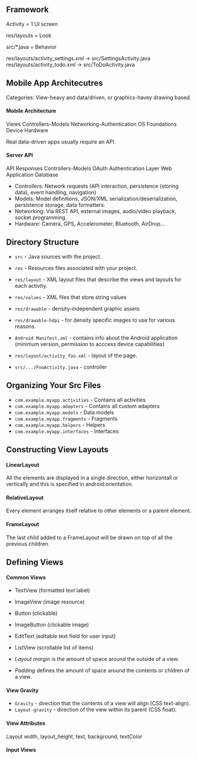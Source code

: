 ## Framework

Activity = 1 UI screen

res/layouts = Look

src/*.java = Behavior

res/layouts/activity_settings.xml -> src/SettingsActivity.java
res/layouts/activity_todo.xml -> src/ToDoActivity.java

## Mobile App Architecutres
Categories: View-heavy and data/driven, or graphics-havey drawing based.

#### Mobile Architecture
Views
Controllers-Models
Networking-Authentication
OS Foundations
Device Hardware

Real data-driven apps usually require an API.

#### Server API
API Responses
Controllers-Models
OAuth Authentication Layer
Web Application
Database

- Controllers: Network requests (API interaction, persistence (storing data), event handling, navigation)
- Models: Model definitions, JSON/XML serialization/deserialization, persistence storage, data formatters.
- Networking: Via REST API, external images, audio/video playback, socket programming.
- Hardware: Camera, GPS, Accelerometer, Bluetooth, AirDrop...

## Directory Structure

- `src` - Java sources with the project.
- `res` - Resources files associated with your project.
- `res/layout` - XML layout files that describe the views and layouts for each activity.
- `res/values` - XML files that store string values
- `res/drawable` - density-independent graphic assets
- `res/drawable-hdpi` - for density specific images to use for various reasons.

- `Android Manifest.xml` - contains info about the Android application (minimum version, permission to acccess device capabilities)
- `res/layout/activity_foo.xml` - layout of the page.
- `src/.../FooActivity.java` - controller

## Organizing Your Src Files

- `com.example.myapp.activities` - Contains all activities
- `com.example.myapp.adapters` - Contains all custom adapters
- `com.example.myapp.models` - Data models
- `com.example.myapp.fragments` - Fragments
- `com.example.myapp.helpers` - Helpers
- `com.example.myapp.interfaces` - Interfaces

## Constructing View Layouts

#### LinearLayout

All the elements are displayed in a single direction, either horizontall or vertically and this is specified in android:orientation.

#### RelativeLayout

Every element arranges itself relative to other elements or a parent element.

#### FrameLayout

The last child added to a FrameLayout will be drawn on top of all the previous children.

## Defining Views

#### Common Views

- TextView (formatted text label)
- ImageView (image resource)
- Button (clickable)
- ImageButton (clickable image)
- EditText (editable text field for user input)
- ListView (scrollable list of items)

- _Layout margin_ is the amount of space around the outside of a view.
- _Padding_ defines the amount of space around the contents or chldren of a view.

#### View Gravity

- `Gravity` - direction that the contents of a view will align (CSS text-align).
- `Layout-gravity` - direction of the view within its parent (CSS float).

#### View Attributes

Layout width, layout_height, text, background, textColor

#### Input Views


























